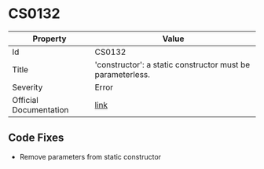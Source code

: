 # CS0132

| Property               | Value                                                             |
| ---------------------- | ----------------------------------------------------------------- |
| Id                     | CS0132                                                            |
| Title                  | 'constructor': a static constructor must be parameterless\.       |
| Severity               | Error                                                             |
| Official Documentation | [link](http://docs.microsoft.com/en-us/dotnet/csharp/misc/cs0132) |

## Code Fixes

* Remove parameters from static constructor
